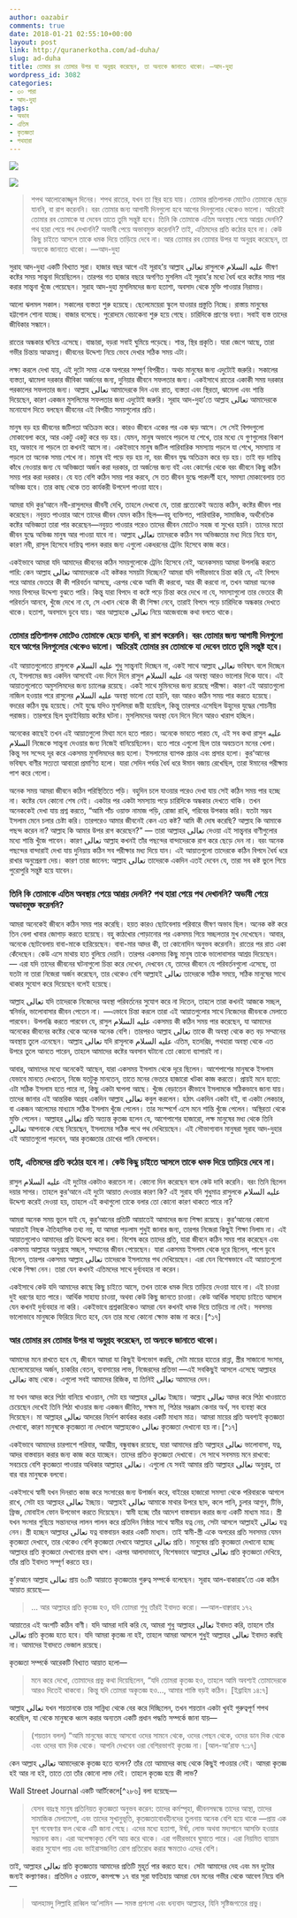 ```yaml
---
author: oazabir
comments: true
date: 2018-01-21 02:55:10+00:00
layout: post
link: http://quranerkotha.com/ad-duha/
slug: ad-duha
title: তোমার রব তোমার উপর যা অনুগ্রহ করেছেন, তা অন্যকে জানাতে থাকো। —আদ-দুহা
wordpress_id: 3082
categories:
- ৩০ পারা
- আদ-দুহা
tags:
- অভাব
- এতিম
- কৃতজ্ঞতা
- পথহারা
---
```


![](http://quranerkotha.com/wp-content/uploads/2018/01/93_title.png)

![](http://quranerkotha.com/wp-content/uploads/2018/01/93.png)


<blockquote>শপথ আলোকোজ্জ্বল দিনের। শপথ রাতের, যখন তা স্থির হয়ে যায়। তোমার প্রতিপালক মোটেও তোমাকে ছেড়ে যাননি, বা রাগ করেননি। বরং তোমার জন্য আগামী দিনগুলো হবে আগের দিনগুলোর থেকেও ভালো। অচিরেই তোমার রব তোমাকে যা দেবেন তাতে তুমি সন্তুষ্ট হবে। তিনি কি তোমাকে এতিম অবস্থায় পেয়ে আশ্রয় দেননি? পথ হারা পেয়ে পথ দেখাননি? অভাবী পেয়ে অভাবমুক্ত করেননি? তাই, এতিমদের প্রতি কঠোর হবে না। কেউ কিছু চাইতে আসলে তাকে ধমক দিয়ে তাড়িয়ে দেবে না। আর তোমার রব তোমার উপর যা অনুগ্রহ করেছেন, তা অন্যকে জানাতে থাকো। —আদ-দুহা</blockquote>


সুরাহ আদ-দুহা একটি বিখ্যাত সুরা। হাজার বছর আগে এই সূরাহ’য় আল্লাহ تعالى রাসুলকে عليه السلام ভীষণ কষ্টের সময় সান্ত্বনা দিয়েছিলেন। তারপর গত হাজার বছরে অগণিত মুসলিম এই সূরাহ’র মধ্যে ধৈর্য ধরে কষ্টের সময় পার করার সান্ত্বনা খুঁজে পেয়েছেন। সুরাহ আদ-দুহা মুসলিমদের জন্য হতাশা, অবসাদ থেকে মুক্তি পাওয়ার নিরাময়।

আলো ঝলমল সকাল। সকালের ব্যস্ততা শুরু হয়েছে। ছেলেমেয়েরা স্কুলে যাওয়ার প্রস্তুতি নিচ্ছে। রাস্তায় মানুষের হট্টগোল শোনা যাচ্ছে। বাজার বসেছে। পুরোদমে বেচাকেনা শুরু হয়ে গেছে। চারিদিকে প্রাণের বন্যা। সবাই ব্যস্ত তাদের জীবিকার সন্ধানে।

রাতের অন্ধকার ঘনিয়ে এসেছে। বাচ্চারা, বড়রা সবাই ঘুমিয়ে পড়েছে। শান্ত, স্থির প্রকৃতি। যারা জেগে আছে, তারা গভীর চিন্তায় আত্মমগ্ন। জীবনের উদ্দেশ্য নিয়ে ভেবে দেখার সঠিক সময় এটা।<!-- more -->

লক্ষ্য করলে দেখা যায়, এই দুটো সময় একে অপরের সম্পূর্ণ বিপরীত। অথচ মানুষের জন্য এদুটোই জরুরি। সকালের ব্যস্ততা, ঝামেলা দরকার জীবিকা অর্জনের জন্য, দুনিয়ার জীবনে সফলতার জন্য। একইসাথে রাতের একাকী সময় দরকার পরকালের সফলতার জন্য। আল্লাহ تعالى আমাদেরকে দিন এবং রাত, ব্যস্ততা এবং স্থিরতা, ঝামেলা এবং শান্তি দিয়েছেন, কারণ একজন মুসলিমের সফলতার জন্য এদুটোই জরুরি। সূরাহ আদ-দুহা’তে আল্লাহ تعالى আমাদেরকে মনোযোগ দিতে বলছেন জীবনের এই বিপরীত সময়গুলোর প্রতি।
[^^৭]: নির্জন বনে গিয়ে সন্ন্যাসী হওয়া ইসলাম সমর্থন করে না। একজন মুসলিমকে জীবনের জটিলতার মধ্যে ডুবে থেকেই আল্লাহর تعالى ইবাদতে সময় বের করতে হয়।

মানুষ বড় হয় জীবনের জটিলতা অতিক্রম করে। কারও জীবনে একের পর এক ঝড় আসে। সে সেই বিপদগুলো মোকাবেলা করে, আর একটু একটু করে বড় হয়। যেমন, মানুষ অভাবে পড়লে যা শেখে, তার মধ্যে যে গুণগুলোর বিকাশ হয়, অভাবে না পড়লে তা কখনই আসে না। একইভাবে মানুষ জটিল পারিবারিক সমস্যায় পড়লে যা শেখে, সমস্যায় না পড়লে তা অনেক সময় শেখে না। মানুষ বই পড়ে বড় হয় না, বরং জীবন যুদ্ধ অতিক্রম করে বড় হয়। তাই বড় দায়িত্ব কাঁধে নেওয়ার জন্য যে অভিজ্ঞতা অর্জন করা দরকার, তা অর্জনের জন্য বই এবং কোর্সের থেকে বরং জীবনে কিছু কঠিন সময় পার করা দরকার। যে যত বেশি কঠিন সময় পার করবে, সে তত জীবন যুদ্ধে পারদর্শী হবে, সমস্যা মোকাবেলায় তত অভিজ্ঞ হবে। তার কাছ থেকে তত কার্যকরী উপদেশ পাওয়া যাবে।

আমরা যদি কুর‘আনে নবী-রাসুলদের জীবনী দেখি, তাহলে দেখবো যে, তারা প্রত্যেকেই অত্যন্ত কঠিন, কষ্টের জীবন পার করেছেন। নবুয়ত পাওয়ার আগে তাদের জীবন যেমন কঠিন ছিল—বহু ব্যক্তিগত, পারিবারিক, সামাজিক, অর্থনৈতিক কষ্টের অভিজ্ঞতা তারা পার করেছেন—নবুয়ত পাওয়ার পরেও তাদের জীবন মোটেও সহজ বা সুখের হয়নি। তাদের মতো জীবন যুদ্ধে অভিজ্ঞ মানুষ আর পাওয়া যাবে না। আল্লাহ تعالى তাদেরকে কঠিন সব অভিজ্ঞতার মধ্য দিয়ে নিয়ে যান, কারণ নবী, রাসুল হিসেবে দায়িত্ব পালন করার জন্য এগুলো একধরনের ট্রেনিং হিসেবে কাজ করে।

একইভাবে আমরা যদি আমাদের জীবনের কঠিন সময়গুলোকে ট্রেনিং হিসেবে নেই, অনেকসময় আমরা উপলব্ধি করতে পারি: কেন আল্লাহ تعالى আমাদেরকে এই কষ্টকর সময়টা দিচ্ছেন? আমরা যদি গভীরভাবে চিন্তা করি যে, এই বিপদে পরে আমার ভেতরে কী কী পরিবর্তন আসছে, এরপর থেকে আমি কী করবো, আর কী করবো না, তখন আমরা অনেক সময় বিপদের উদ্দেশ্য বুঝতে পারি। কিন্তু যারা বিপদে বা কষ্টে পড়ে চিন্তা করে দেখে না যে, সমস্যাগুলো তার ভেতরে কী পরিবর্তন আনবে, খুঁজে দেখে না যে, সে এখান থেকে কী কী শিক্ষা নেবে, তারাই বিপদে পড়ে চারিদিকে অন্ধকার দেখতে থাকে। হতাশা, অবসাদে ডুবে যায়। আর আল্লাহকে تعالى নিয়ে আজেবাজে কথা বলতে থাকে।


### তোমার প্রতিপালক মোটেও তোমাকে ছেড়ে যাননি, বা রাগ করেননি। বরং তোমার জন্য আগামী দিনগুলো হবে আগের দিনগুলোর থেকেও ভালো। অচিরেই তোমার রব তোমাকে যা দেবেন তাতে তুমি সন্তুষ্ট হবে।


এই আয়াতগুলোতে রাসুলকে عليه السلام শুধু সান্ত্বনাই দিচ্ছেন না, একই সাথে আল্লাহ تعالى ভবিষ্যৎ বলে দিচ্ছেন যে, ইসলামের জয় একদিন আসবেই এবং দিনে দিনে রাসুল عليه السلام এর অবস্থা আরও ভালোর দিকে যাবে। এই আয়াতগুলোতে অমুসলিমদের জন্য চ্যালেঞ্জ রয়েছে। একই সাথে মুমিনদের জন্য রয়েছে পরীক্ষা। কারণ এই আয়াতগুলো নাজিল হওয়ার পরে রাসুলের عليه السلام অবস্থা ভালো তো হয়নি, বরং আরও কঠিন সময় পার করতে হয়েছে। বদরের কঠিন যুদ্ধ হয়েছে। সেই যুদ্ধে যদিও মুসলিমরা জয়ী হয়েছিল, কিন্তু তারপরে এসেছিল উহুদের যুদ্ধের শোচনীয় পরাজয়। তারপরে ছিল হুদাইবিয়ায় কষ্টের ঘটনা। মুসলিমদের অবস্থা যেন দিনে দিনে আরও খারাপ হচ্ছিল।

অনেকের কাছেই তখন এই আয়াতগুলো মিথ্যা মনে হতে পারত। অনেকে ভাবতে পারত যে, এই সব কথা রাসুল عليه السلام নিজেকে সান্ত্বনা দেওয়ার জন্য নিজেই বানিয়েছিলেন। হতে পারে এগুলো ছিল তার অবচেতন মনের খেলা। কিন্তু সব সন্দেহ দূর করে একসময় মুসলিমদের জয় হলো। ইসলামের ব্যাপক প্রচার এবং প্রসার হলো। কুর‘আনের ভবিষ্যৎ বাণীর সত্যতা আবারো প্রমাণিত হলো। যারা সেদিন পর্যন্ত ধৈর্য ধরে ঈমান বজায় রেখেছিল, তারা ঈমানের পরীক্ষায় পাশ করে গেলো।

অনেক সময় আমরা জীবনে কঠিন পরিস্থিতিতে পড়ি। বহুদিন চলে যাওয়ার পরেও দেখা যায় সেই কঠিন সময় পার হচ্ছে না। কষ্টের যেন কোনো শেষ নেই। একটার পর একটা সমস্যায় পড়ে চারিদিকে অন্ধকার দেখতে থাকি। তখন অনেককেই দেখা যায় প্রশ্ন করতে, “আমি পাঁচ ওয়াক্ত নামাজ পড়ি, রোজা রাখি, গরিবের উপকার করি। যতটা সম্ভব ইসলাম মেনে চলার চেষ্টা করি। তারপরেও আমার জীবনেই কেন এত কষ্ট? আমি কী দোষ করেছি? আল্লাহ কি আমাকে পছন্দ করেন না? আল্লাহ কি আমার উপর রাগ করেছেন?” — তারা আল্লাহর تعالى দেওয়া এই সান্ত্বনার বাণীগুলোর মধ্যে শান্তি খুঁজে পাবেন। কারণ تعالى আল্লাহ কখনই তাঁর পছন্দের বান্দাদেরকে রাগ করে ছেড়ে দেন না। বরং অনেক পছন্দের বান্দারাই দেখা যায় দুনিয়ায় কঠিন সব পরীক্ষার মধ্য দিয়ে যান। এই আয়াতগুলো তাদেরকে কঠিন বিপদে ধৈর্য ধরে রাখার অনুপ্রেরণা দেয়। কারণ তারা জানেন: আল্লাহ تعالى তাদেরকে একদিন এতই দেবেন যে, তারা সব কষ্ট ভুলে গিয়ে পুরোপুরি সন্তুষ্ট হয়ে যাবেন।


### তিনি কি তোমাকে এতিম অবস্থায় পেয়ে আশ্রয় দেননি? পথ হারা পেয়ে পথ দেখাননি? অভাবী পেয়ে অভাবমুক্ত করেননি?


আমরা অনেকেই জীবনে কঠিন সময় পার করেছি। হয়ত কারও ছোটবেলায় পরিবারে ভীষণ অভাব ছিল। অনেক কষ্ট করে তিন বেলা খাবার জোগাড় করতে হয়েছে। বহু কাঠখোর পোড়ানোর পর একসময় গিয়ে সচ্ছলতার মুখ দেখেছেন। আবার, অনেকে ছোটবেলায় বাবা-মাকে হারিয়েছেন। বাবা-মার আদর কী, তা কোনোদিন অনুভব করেননি। রাতের পর রাত একা কেঁদেছেন। কেউ এসে মাথায় হাত বুলিয়ে দেয়নি। তারপর একসময় কিছু মানুষ তাকে ভালোবাসার আশ্রয় দিয়েছেন। — এরা যদি তাদের জীবনের ঘটনাগুলো চিন্তা করে দেখেন, দেখবেন যে, তাদের জীবনে যে পরিবর্তনগুলো এসেছে, তা যতটা না তারা নিজেরা অর্জন করেছেন, তার থেকেও বেশি আল্লাহই تعالى তাদেরকে সঠিক সময়ে, সঠিক মানুষের সাথে থাকার সুযোগ করে দিয়েছেন বলেই হয়েছে।

আল্লাহ تعالى যদি তাদেরকে নিজেদের অবস্থা পরিবর্তনের সুযোগ করে না দিতেন, তাহলে তারা কখনই আজকে সচ্ছল, স্বনির্ভর, ভালোবাসার জীবন পেতেন না। —এভাবে চিন্তা করলে তারা এই আয়াতগুলোর সাথে নিজেদের জীবনকে মেলাতে পারবেন। উপলব্ধি করতে পারবেন যে, রাসুল عليه السلام একসময় কী কঠিন সময় পার করেছেন, যা আমাদের অনেকের জীবনের কষ্টের থেকে অনেক অনেক বেশি। তারপরও আল্লাহ تعالى তাকে কী অবস্থা থেকে কত বড় সম্মানের অবস্থায় তুলে এনেছেন। আল্লাহ تعالى যদি রাসূলকে عليه السلام এতিম, হতদরিদ্র, পথহারা অবস্থা থেকে এত উপরে তুলে আনতে পারেন, তাহলে আমাদের কষ্টের অবসান ঘটানো তো কোনো ব্যাপারই না।

আবার, আমাদের মধ্যে অনেকেই আছেন, যারা একসময় ইসলাম থেকে দূরে ছিলেন। আশেপাশের মানুষকে ইসলাম যেভাবে মানতে দেখতেন, নিজে যতটুকু মানতেন, তাতে মনের ভেতরে হাজারো খটকা কাজ করতো। প্রায়ই মনে হতো: এটা সঠিক ইসলাম হতে পারে না, কিছু একটা ঘাপলা আছে। খুঁজে বেড়াতেন কীভাবে ইসলামকে সঠিকভাবে জানা যায়। তাদের জানার এই আন্তরিক আগ্রহ একদিন আল্লাহ تعالى কবুল করলেন। হঠাৎ একদিন একটা বই, বা একটা লেকচার, বা একজন আলেমের মাধ্যমে সঠিক ইসলাম খুঁজে পেলেন। তার সংস্পর্শে এসে মনে শান্তি খুঁজে পেলেন। অস্থিরতা থেকে মুক্তি পেলেন। আল্লাহর تعالى প্রতি অত্যন্ত কৃতজ্ঞ হলেন যে, আশেপাশের হাজারো, লক্ষ মানুষের মধ্য থেকে তিনি تعالى আপনাকে বেছে নিয়েছেন, ইসলামের সঠিক পথে পথ দেখিয়েছেন। এই সৌভাগ্যবান মানুষরা সূরাহ আদ-দুহার এই আয়াতগুলো পড়বেন, আর কৃতজ্ঞতার চোখের পানি ফেলবেন।


### তাই, এতিমদের প্রতি কঠোর হবে না। কেউ কিছু চাইতে আসলে তাকে ধমক দিয়ে তাড়িয়ে দেবে না।


রাসুল عليه السلام এই দুটোর একটাও করতেন না। কোনো দিন করেছেন বলে কেউ দাবি করেনি। বরং তিনি ছিলেন দয়ার সাগর। তাহলে কুর‘আনে এই দুটো আয়াত দেওয়ার কারণ কি? এই সুরাহ যদি শুধুমাত্র রাসুলকে عليه السلام উদ্দেশ্য করেই দেওয়া হয়, তাহলে এই কথাগুলো তাকে বলার তো কোনো কারণ থাকতে পারে না?

আমরা অনেক সময় ভুলে যাই যে, কুর‘আনের প্রতিটি আয়াতেই আমাদের জন্য শিক্ষা রয়েছে। কুর‘আনের কোনো আয়াতই নিছক ঐতিহাসিক তথ্য নয়, যা আমরা পড়লাম শুধুই জানার জন্য, তারপর নিজেরা কিছুই শিক্ষা নিলাম না। এই আয়াতগুলোও আমাদের প্রতি উদ্দেশ্য করে বলা। বিশেষ করে তাদের প্রতি, যারা জীবনে কঠিন সময় পার করেছেন এবং একসময় আল্লাহর অনুগ্রহে সচ্ছল, সম্মানের জীবন পেয়েছেন। যারা একসময় ইসলাম থেকে দূরে ছিলেন, পাপে ডুবে ছিলেন, তারপর একসময় আল্লাহ تعالى তাদেরকে ইসলামের পথ দেখিয়েছেন। এরা যেন বিশেষভাবে এই আয়াতগুলো থেকে শিক্ষা নেন। তারা যেন কখনই এতিমদের সাথে দুর্ব্যবহার না করেন।

একইসাথে কেউ যদি আমাদের কাছে কিছু চাইতে আসে, তখন তাকে ধমক দিয়ে তাড়িয়ে দেওয়া যাবে না। এই চাওয়া দুই ধরণের হতে পারে। আর্থিক সাহায্য চাওয়া, অথবা কেউ কিছু জানতে চাওয়া। কেউ আর্থিক সাহায্য চাইতে আসলে যেন কখনই দুর্ব্যবহার না করি। একইভাবে প্রশ্নকারিকেও আমরা যেন কখনই ধমক দিয়ে তাড়িয়ে না দেই। সবসময় ভালোভাবে মানুষকে ফিরিয়ে দিতে হবে, যেন তার মধ্যে কোনো ক্ষোভ কাজ না করে।[^১৭]
[^১৮]: 

### আর তোমার রব তোমার উপর যা অনুগ্রহ করেছেন, তা অন্যকে জানাতে থাকো।


আমাদের মনে রাখতে হবে যে, জীবনে আমরা যা কিছুই উপভোগ করছি, সেটা মায়ের হাতের রান্না, স্ত্রীর সাজানো সংসার, ছেলেমেয়েদের অর্জন, চাকরির বেতন, ব্যবসায়ের লাভ, নিজেরদের প্রতিভা —এই সবকিছুই আসলে এসেছে আল্লাহর تعالى কাছ থেকে। এগুলো সবই আমাদের রিজিক, যা তিনিই تعالى আমাদের দেন।

মা যখন আদর করে পিঠা বানিয়ে খাওয়ান, সেটা হয় আল্লাহর تعالى ইচ্ছায়। আল্লাহ تعالى আদর করে পিঠা খাওয়াতে চেয়েছেন দেখেই তিনি পিঠা খাওয়ার জন্য একজন জীবিত, সক্ষম মা, পিঠার সরঞ্জাম কেনার অর্থ, সব ব্যবস্থা করে দিয়েছেন। মা আল্লাহর تعالى আদরের নির্দেশ কার্যকর করার একটি মাধ্যম মাত্র। আমরা মায়ের প্রতি অবশ্যই কৃতজ্ঞতা দেখাবো, কারণ মানুষকে কৃতজ্ঞতা না দেখালে আল্লাহকেও تعالى কৃতজ্ঞতা দেখানো হয় না।[^১৭]
[^১৮]: তবে বিশেষভাবে কৃতজ্ঞ হবো আল্লাহর تعالى প্রতি।

একইভাবে আমাদের চারপাশে পরিবার, আত্মীয়, বন্ধুবান্ধব রয়েছে, যারা আমাদের প্রতি আল্লাহর تعالى ভালোবাসা, যত্ন, আদর বাস্তবায়ন করার জন্য কাজ করে যাচ্ছেন। তাদের প্রতিও কৃতজ্ঞতা দেখাবো। সে সাথে সবসময় মনে রাখবো: সবচেয়ে বেশি কৃতজ্ঞতা পাওয়ার অধিকার আল্লাহর تعالى। এগুলো যে সবই আমার প্রতি আল্লাহর تعالى অনুগ্রহ, তা বার বার মানুষকে বলবো।

একইসাথে স্বামী যখন দিনরাত কাজ করে সংসারের জন্য উপার্জন করে, বাইরের হাজারো সমস্যা থেকে পরিবারকে আগলে রাখে, সেটা হয় আল্লাহর تعالى ইচ্ছায়। আল্লাহই تعالى আমাকে মাথার উপরে ছাদ, কলে পানি, চুলার আগুন, টিভি, ফ্রিজ, মোবাইল ফোন উপভোগ করতে দিয়েছেন। স্বামী হচ্ছে তাঁর আদেশ বাস্তবায়ন করার জন্য একটি মাধ্যম মাত্র। স্ত্রী যখন সংসার গুছিয়ে সন্তানদের লালন পালন করে প্রতিদিন নিষ্ঠার সাথে স্বামীর যত্ন নেয়, সেটা আসলে আল্লাহই تعالى যত্ন নেন। স্ত্রী হচ্ছেন আল্লাহর تعالى যত্ন বাস্তবায়ন করার একটি মাধ্যম। তাই স্বামী-স্ত্রী একে অপরের প্রতি সবসময় যেমন কৃতজ্ঞতা দেখাবে, তার থেকেও বেশি কৃতজ্ঞতা দেখাবে আল্লাহর تعالى প্রতি। মানুষের প্রতি কৃতজ্ঞতা দেখানো হচ্ছে আল্লাহর প্রতি কৃতজ্ঞতা দেখানোর প্রথম ধাপ। এরপর আলাদাভাবে, বিশেষভাবে আল্লাহর تعالى প্রতি কৃতজ্ঞতা দেখিয়ে, তাঁর প্রতি ইবাদত সম্পূর্ণ করতে হয়।

কু’রআনে আল্লাহ تعالى প্রায় ৬০টি আয়াতে কৃতজ্ঞতার গুরুত্ব সম্পর্কে বলেছেন। সূরাহ আল-বাকারাহ’তে এক কঠিন আয়াত রয়েছে—


<blockquote>... আর আল্লাহর প্রতি কৃতজ্ঞ হও, যদি তোমরা শুধু তাঁরই ইবাদত করো। —আল-বাক্বারাহ ১৭২</blockquote>


আয়াতের এই অংশটি কঠিন বাণী। যদি আমরা দাবি করি যে, আমরা শুধু আল্লাহর تعالى ইবাদত করি, তাহলে তাঁর تعالى প্রতি কৃতজ্ঞ হতে হবে। যদি আমরা কৃতজ্ঞ না হই, তাহলে আমরা আসলে শুধুই আল্লাহর تعالى ইবাদত করছি না। আমাদের ইবাদতে ভেজাল রয়েছে।

কৃতজ্ঞতা সম্পর্কে আরেকটি বিখ্যাত আয়াত হলো—


<blockquote>মনে করে দেখো, তোমাদের প্রভু কথা দিয়েছিলেন, “যদি তোমরা কৃতজ্ঞ হও, তাহলে আমি অবশ্যই তোমাদেরকে আরও দিতেই থাকবো। কিন্তু যদি তোমরা অকৃতজ্ঞ হও…, আমার শাস্তি বড়ই কঠিন। [ইব্রাহিম ১৪:৭]</blockquote>


আল্লাহ تعالى যখন শয়তানকে তার সান্নিধ্য থেকে বের করে দিচ্ছিলেন, তখন শয়তান একটা খুবই গুরুত্বপূর্ণ শপথ করেছিল, যা থেকে মানুষকে ধ্বংস করার অন্যতম একটি প্রধান পদ্ধতি সম্পর্কে জানা যায়—


<blockquote>(শয়তান বলল) “আমি মানুষের কাছে আসবো ওদের সামনে থেকে, ওদের পেছন থেকে, ওদের ডান দিক থেকে এবং ওদের বাম দিক থেকে। আপনি দেখবেন ওরা বেশিরভাগই কৃতজ্ঞ না। [আল-আ’রাফ ৭:১৭]</blockquote>


কেন আল্লাহ تعالى আমাদেরকে কৃতজ্ঞ হতে বলেন? তাঁর তো আমাদের কাছ থেকে কিছুই পাওয়ার নেই। আমরা কৃতজ্ঞ হই আর না হই, তাতে তো তাঁর কোনো লাভ নেই। তাহলে কৃতজ্ঞ হয়ে কী লাভ?

Wall Street Journal একটি আর্টিকেলে[^২৮৬] বলা হয়েছে—


<blockquote>যেসব বয়ঃস্থ মানুষ প্রতিনিয়ত কৃতজ্ঞতা অনুভব করেন: তাদের কর্মস্পৃহা, জীবনসম্বন্ধে তাদের আস্থা, তাদের সামাজিক মেলামেশা, এবং তাদের সুখানুভূতি, কৃতজ্ঞতাবোধহীনদের তুলনায় অনেক বেশি হয়ে থাকে —প্রায় এক যুগ গবেষণার ফল থেকে এটি জানা গেছে। এদের মধ্যে হতাশা, ঈর্ষা, লোভ অথবা মদ্যপানে আসক্তি হওয়ার সম্ভাবনা কম। এরা অপেক্ষাকৃত বেশি আয় করে থাকে। এরা গভীরভাবে ঘুমাতে পারে। এরা নিয়মিত ব্যায়াম করার সুযোগ পায় এবং ভাইরাসজনিত রোগ প্রতিরোধ করার ক্ষমতাও এদের বেশি।</blockquote>


তাই, আল্লাহর تعالى প্রতি কৃতজ্ঞতায় আমাদের প্রতিটি মুহূর্ত পার করতে হবে। সেটা আমাদের দেহ এবং মন দুটোর জন্যই কল্যাণকর। প্রতিদিন ৫ ওয়াক্তে, কমপক্ষে ১৭ বার সুরা ফাতিহায় আমরা যেন মনের গভীর থেকে আবেগ নিয়ে বলি—


<blockquote>আলহামদু লিল্লাহি রাব্বিল আ’লামিন — সমস্ত প্রশংসা এবং ধন্যবাদ আল্লাহর, যিনি সৃষ্টিজগতের প্রভু।</blockquote>
